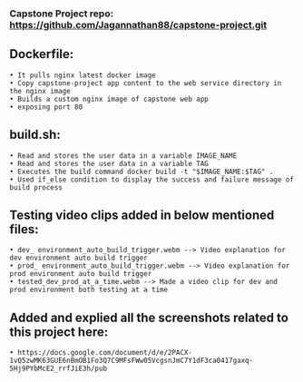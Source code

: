 ### Capstone Project repo: https://github.com/Jagannathan88/capstone-project.git
## Dockerfile: 
    • It pulls nginx latest docker image
    • Copy capstone-project app content to the web service directory in the nginx image 
    • Builds a custom nginx image of capstone web app
    • exposing port 80

## build.sh:
    • Read and stores the user data in a variable IMAGE_NAME
    • Read and stores the user data in a variable TAG
    • Executes the build command docker build -t "$IMAGE_NAME:$TAG" .
    • Used if_else condition to display the success and failure message of build process

## Testing video clips added in below mentioned files:
    • dev_ environment_auto_build_trigger.webm --> Video explanation for dev environment auto build trigger 
    • prod_ environment_auto_build_trigger.webm --> Video explanation for prod environment auto build trigger
    • tested_dev_prod_at_a_time.webm --> Made a video clip for dev and prod environment both testing at a time

## Added and explied all the screenshots related to this project here:
    • https://docs.google.com/document/d/e/2PACX-1vQ5zwMK63GUE6nBmOB1Fo3Q7C9MFsFWw05VcgsnJmC7Y1dF3ca0417gaxq-5Hj9PYbMcE2_rrfJiE3h/pub

